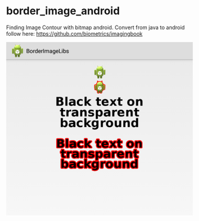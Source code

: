 # border_image_android

Finding Image Contour with bitmap android.
Convert from java to android follow here:
https://github.com/biometrics/imagingbook

![](border_contour.png?raw=true)
